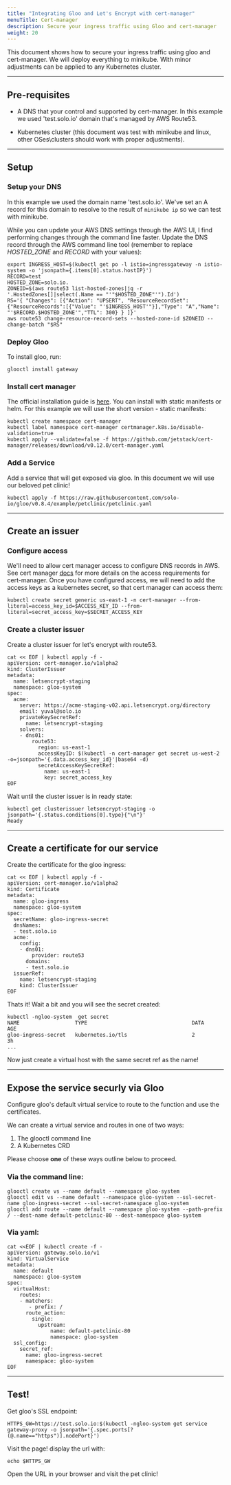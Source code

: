 ```yaml
---
title: "Integrating Gloo and Let's Encrypt with cert-manager"
menuTitle: Cert-manager
description: Secure your ingress traffic using Gloo and cert-manager
weight: 20
---
```


This document shows how to secure your ingress traffic using gloo and cert-manager. We will deploy everything to minikube. With minor adjustments can be applied to any Kubernetes cluster.

---

## Pre-requisites

* A DNS that your control and supported by cert-manager. In this example we used 'test.solo.io' domain that's managed by AWS Route53.

* Kubernetes cluster (this document was test with minikube and linux, other OSes\clusters should work with proper adjustments).

---

## Setup

### Setup your DNS

In this example we used the domain name 'test.solo.io'. We've set an A record for this domain to resolve to the result of `minikube ip` so we can test with minikube.

While you can update your AWS DNS settings through the AWS UI, I find performing changes through the command line faster. Update the DNS record through the AWS command line tool (remember to replace *HOSTED_ZONE* and *RECORD* with your values):

```shell
export INGRESS_HOST=$(kubectl get po -l istio=ingressgateway -n istio-system -o 'jsonpath={.items[0].status.hostIP}')
RECORD=test
HOSTED_ZONE=solo.io.
ZONEID=$(aws route53 list-hosted-zones|jq -r '.HostedZones[]|select(.Name == "'"$HOSTED_ZONE"'").Id')
RS='{ "Changes": [{"Action": "UPSERT", "ResourceRecordSet":{"ResourceRecords":[{"Value": "'$INGRESS_HOST'"}],"Type": "A","Name": "'$RECORD.$HOSTED_ZONE'","TTL": 300} } ]}'
aws route53 change-resource-record-sets --hosted-zone-id $ZONEID --change-batch "$RS"
```

### Deploy Gloo

To install gloo, run:
```shell
glooctl install gateway
```

### Install cert manager

The official installation guide is [here](https://docs.cert-manager.io/en/latest/getting-started/install.html). You can install with static manifests or helm. For this example we will use the short version - static manifests:

```shell
kubectl create namespace cert-manager
kubectl label namespace cert-manager certmanager.k8s.io/disable-validation=true
kubectl apply --validate=false -f https://github.com/jetstack/cert-manager/releases/download/v0.12.0/cert-manager.yaml
```

### Add a Service

Add a service that will get exposed via gloo. In this document we will use our beloved pet clinic!

```shell
kubectl apply -f https://raw.githubusercontent.com/solo-io/gloo/v0.8.4/example/petclinic/petclinic.yaml
```

---

## Create an issuer

### Configure access

We'll need to allow cert manager access to configure DNS records in AWS. See cert manager [docs](https://docs.cert-manager.io/en/latest/tasks/acme/configuring-dns01/route53.html) for more details on the access requirements for cert-manager. Once you have configured access, we will need to add the access keys as a kubernetes secret, so that cert manager can access them:

```shell
kubectl create secret generic us-east-1 -n cert-manager --from-literal=access_key_id=$ACCESS_KEY_ID --from-literal=secret_access_key=$SECRET_ACCESS_KEY
```

### Create a cluster issuer
Create a cluster issuer for let's encrypt with route53.

```shell
cat << EOF | kubectl apply -f -
apiVersion: cert-manager.io/v1alpha2
kind: ClusterIssuer
metadata:
  name: letsencrypt-staging
  namespace: gloo-system
spec:
  acme:
    server: https://acme-staging-v02.api.letsencrypt.org/directory
    email: yuval@solo.io
    privateKeySecretRef:
      name: letsencrypt-staging
    solvers:
    - dns01:
        route53:
          region: us-east-1
          accessKeyID: $(kubectl -n cert-manager get secret us-west-2 -o=jsonpath='{.data.access_key_id}'|base64 -d)
          secretAccessKeySecretRef:
            name: us-east-1
            key: secret_access_key
EOF
```

Wait until the cluster issuer is in ready state:

```
kubectl get clusterissuer letsencrypt-staging -o jsonpath='{.status.conditions[0].type}{"\n"}'
Ready
```

---

## Create a certificate for our service

Create the certificate for the gloo ingress:
```shell
cat << EOF | kubectl apply -f -
apiVersion: cert-manager.io/v1alpha2
kind: Certificate
metadata:
  name: gloo-ingress
  namespace: gloo-system
spec:
  secretName: gloo-ingress-secret
  dnsNames:
  - test.solo.io
  acme:
    config:
    - dns01:
        provider: route53
      domains:
      - test.solo.io
  issuerRef:
    name: letsencrypt-staging
    kind: ClusterIssuer
EOF
```

Thats it! Wait a bit and you will see the secret created:
```shell
kubectl -ngloo-system  get secret
NAME                  TYPE                                  DATA      AGE
gloo-ingress-secret   kubernetes.io/tls                     2         3h
...
```

Now just create a virtual host with the same secret ref as the name!

---

## Expose the service securly via Gloo

Configure gloo's default virtual service to route to the function and use the certificates.

We can create a virtual service and routes in one of two ways:

1. The glooctl command line
1. A Kubernetes CRD

Please choose **one** of these ways outline below to proceed.

### Via the command line:

```shell
glooctl create vs --name default --namespace gloo-system
glooctl edit vs --name default --namespace gloo-system --ssl-secret-name gloo-ingress-secret --ssl-secret-namespace gloo-system
glooctl add route --name default --namespace gloo-system --path-prefix / --dest-name default-petclinic-80 --dest-namespace gloo-system
```

### Via yaml:

```shell
cat <<EOF | kubectl create -f -
apiVersion: gateway.solo.io/v1
kind: VirtualService
metadata:
  name: default
  namespace: gloo-system
spec:
  virtualHost:
    routes:
    - matchers:
       - prefix: /
      route_action:
        single:
          upstream:
              name: default-petclinic-80
              namespace: gloo-system
  ssl_config:
    secret_ref:
      name: gloo-ingress-secret
      namespace: gloo-system
EOF
```

---

## Test!

Get gloo's SSL endpoint:
```shell
HTTPS_GW=https://test.solo.io:$(kubectl -ngloo-system get service gateway-proxy -o jsonpath='{.spec.ports[?(@.name=="https")].nodePort}')
```

Visit the page! display the url with:
```shell
echo $HTTPS_GW
```

Open the URL in your browser and visit the pet clinic!
